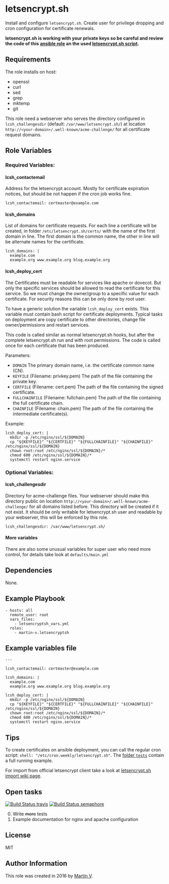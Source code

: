 letsencrypt.sh
==============

Install and configure `letsencrypt.sh`. Create user for privilege dropping
and cron configuration for certificate renewals.


**letsencrypt.sh is working with your private keys so be careful and review
the code of this [ansible role](https://github.com/martin-v/ansible-letsencryptsh)
an the used [letsencrypt.sh script](https://github.com/lukas2511/letsencrypt.sh/blob/2099c77fee3e7a15c5cea93063248af4569bf8de/letsencrypt.sh).**


Requirements
------------

The role installs on host:

  * openssl
  * curl
  * sed
  * grep
  * mktemp
  * git

This role need a webserver who serves the directory configured in `lcsh_challengesdir`
(default: `/var/www/letsencrypt.sh/`) at location
`http://<your-domain>/.well-known/acme-challenge/` for all certificate
request domains.


Role Variables
--------------

### Required Variables:

#### lcsh_contactemail

Address for the letsencrypt account. Mostly for certificate expiration notices,
but should be not happen if the cron job works fine.

    lcsh_contactemail: certmaster@example.com


#### lcsh_domains

List of domains for certificate requests. For each line a certificate will
be created, in folder `/etc/letsencrypt.sh/certs/` with the name of the first
domain in line. The first domain is the common name, the other in line will
be alternate names for the certificate.

    lcsh_domains: |
      example.com
      example.org www.example.org blog.example.org


#### lcsh_deploy_cert

The Certificates must be readable for services like apache or dovecot.
But only the specific services should be allowed to read the certificate
for this service. So we must change the owner/group to a specific value
for each certificate. For security reasons this can be only done by root
user.

To have a generic solution the variable `lcsh_deploy_cert`
exists. This variable must contain bash script for certificate
deployments. Typical tasks on deployment are copy certificate to other
directories, change file owner/permissions and restart services.

This code is called similar as normal letsencrypt.sh hooks, but after the
complete letsencrypt.sh run and with root permissions. The code is called
once for each certificate that has been produced.

Parameters:

* `DOMAIN`
  The primary domain name, i.e. the certificate common name (CN).
* `KEYFILE` (Filename: privkey.pem)
  The path of the file containing the private key.
* `CERTFILE` (Filename: cert.pem)
  The path of the file containing the signed certificate.
* `FULLCHAINFILE` (Filename: fullchain.pem)
  The path of the file containing the full certificate chain.
* `CHAINFILE` (Filename: chain.pem)
  The path of the file containing the intermediate certificate(s).

Example:

    lcsh_deploy_cert: |
      mkdir -p /etc/nginx/ssl/${DOMAIN}
      cp "${KEYFILE}" "${CERTFILE}" "${FULLCHAINFILE}" "${CHAINFILE}" /etc/nginx/ssl/${DOMAIN}
      chown root:root /etc/nginx/ssl/${DOMAIN}/*
      chmod 600 /etc/nginx/ssl/${DOMAIN}/*
      systemctl restart nginx.service


### Optional Variables:

#### lcsh_challengesdir

Directory for acme-challenge files. Your webserver should make this directory
public on location `http://<your-domain>/.well-known/acme-challenge/` for all domains listed
before. This directory will be created if it not exist. It should be only
writable for letsencrypt.sh user and readable by your webserver, this will
be enforced by this role.

    lcsh_challengesdir: /var/www/letsencrypt.sh/


#### More variables

There are also some unusual variables for super user who need more control,
for details take look at `defaults/main.yml`


Dependencies
------------

None.


Example Playbook
----------------

    - hosts: all
      remote_user: root
      vars_files:
        - letsencryptsh_vars.yml
      roles:
        - martin-v.letsencryptsh



Example variables file
----------------------

    ---

    lcsh_contactemail: certmaster@example.com

    lcsh_domains: |
      example.com
      example.org www.example.org blog.example.org

    lcsh_deploy_cert: |
      mkdir -p /etc/nginx/ssl/${DOMAIN}
      cp "${KEYFILE}" "${CERTFILE}" "${FULLCHAINFILE}" "${CHAINFILE}" /etc/nginx/ssl/${DOMAIN}
      chown root:root /etc/nginx/ssl/${DOMAIN}/*
      chmod 600 /etc/nginx/ssl/${DOMAIN}/*
      systemctl restart nginx.service


Tips
----

To create certificates on ansible deployment, you can call the regular cron
script: `shell: "/etc/cron.weekly/letsencrypt.sh"`. The
[folder `tests`](https://github.com/martin-v/ansible-letsencryptsh/tree/master/tests)
contain a full running example.


For import from official letsencrypt client take a look at
[letsencrypt.sh import wiki page](https://github.com/lukas2511/letsencrypt.sh/wiki/Import-from-official-letsencrypt-client).


Open tasks
----------

[![Build Status travis](https://travis-ci.org/martin-v/ansible-letsencryptsh.svg?branch=master)](https://travis-ci.org/martin-v/ansible-letsencryptsh)
[![Build Status semaphore](https://semaphoreci.com/api/v1/martin-v/ansible-letsencryptsh/branches/master/badge.svg)](https://semaphoreci.com/martin-v/ansible-letsencryptsh)

0. Write <del>more</del> tests
0. Example documentation for nginx and apache configuration


License
-------

MIT

Author Information
------------------

This role was created in 2016 by [Martin V](https://github.com/martin-v).
